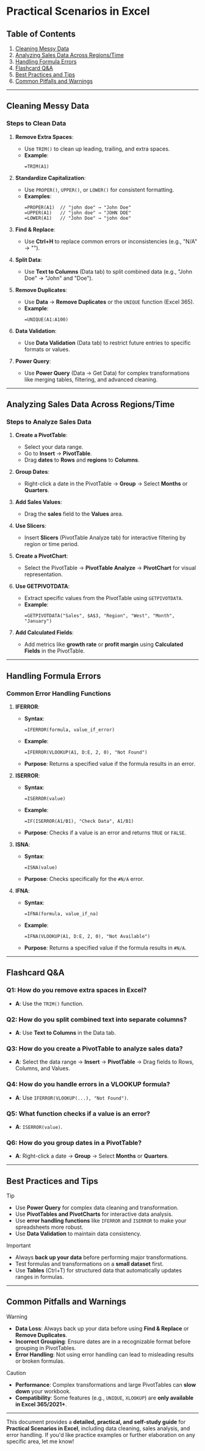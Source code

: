 # Practical Scenarios in Excel

## Table of Contents
1. [Cleaning Messy Data](#cleaning-messy-data)
2. [Analyzing Sales Data Across Regions/Time](#analyzing-sales-data-across-regions-time)
3. [Handling Formula Errors](#handling-formula-errors)
4. [Flashcard Q&A](#flashcard-qa)
5. [Best Practices and Tips](#best-practices-and-tips)
6. [Common Pitfalls and Warnings](#common-pitfalls-and-warnings)

---

## Cleaning Messy Data

### Steps to Clean Data
1. **Remove Extra Spaces**:
   - Use `TRIM()` to clean up leading, trailing, and extra spaces.
   - **Example**:
     ```excel
     =TRIM(A1)
     ```

2. **Standardize Capitalization**:
   - Use `PROPER()`, `UPPER()`, or `LOWER()` for consistent formatting.
   - **Examples**:
     ```excel
     =PROPER(A1)  // "john doe" → "John Doe"
     =UPPER(A1)   // "john doe" → "JOHN DOE"
     =LOWER(A1)   // "John Doe" → "john doe"
     ```

3. **Find & Replace**:
   - Use **Ctrl+H** to replace common errors or inconsistencies (e.g., "N/A" → "").

4. **Split Data**:
   - Use **Text to Columns** (Data tab) to split combined data (e.g., "John Doe" → "John" and "Doe").

5. **Remove Duplicates**:
   - Use **Data** → **Remove Duplicates** or the `UNIQUE` function (Excel 365).
   - **Example**:
     ```excel
     =UNIQUE(A1:A100)
     ```

6. **Data Validation**:
   - Use **Data Validation** (Data tab) to restrict future entries to specific formats or values.

7. **Power Query**:
   - Use **Power Query** (Data → Get Data) for complex transformations like merging tables, filtering, and advanced cleaning.

---

## Analyzing Sales Data Across Regions/Time

### Steps to Analyze Sales Data
1. **Create a PivotTable**:
   - Select your data range.
   - Go to **Insert** → **PivotTable**.
   - Drag **dates** to **Rows** and **regions** to **Columns**.

2. **Group Dates**:
   - Right-click a date in the PivotTable → **Group** → Select **Months** or **Quarters**.

3. **Add Sales Values**:
   - Drag the **sales** field to the **Values** area.

4. **Use Slicers**:
   - Insert **Slicers** (PivotTable Analyze tab) for interactive filtering by region or time period.

5. **Create a PivotChart**:
   - Select the PivotTable → **PivotTable Analyze** → **PivotChart** for visual representation.

6. **Use GETPIVOTDATA**:
   - Extract specific values from the PivotTable using `GETPIVOTDATA`.
   - **Example**:
     ```excel
     =GETPIVOTDATA("Sales", $A$3, "Region", "West", "Month", "January")
     ```

7. **Add Calculated Fields**:
   - Add metrics like **growth rate** or **profit margin** using **Calculated Fields** in the PivotTable.

---

## Handling Formula Errors

### Common Error Handling Functions
1. **IFERROR**:
   - **Syntax**:
     ```excel
     =IFERROR(formula, value_if_error)
     ```
   - **Example**:
     ```excel
     =IFERROR(VLOOKUP(A1, D:E, 2, 0), "Not Found")
     ```
   - **Purpose**: Returns a specified value if the formula results in an error.

2. **ISERROR**:
   - **Syntax**:
     ```excel
     =ISERROR(value)
     ```
   - **Example**:
     ```excel
     =IF(ISERROR(A1/B1), "Check Data", A1/B1)
     ```
   - **Purpose**: Checks if a value is an error and returns `TRUE` or `FALSE`.

3. **ISNA**:
   - **Syntax**:
     ```excel
     =ISNA(value)
     ```
   - **Purpose**: Checks specifically for the `#N/A` error.

4. **IFNA**:
   - **Syntax**:
     ```excel
     =IFNA(formula, value_if_na)
     ```
   - **Example**:
     ```excel
     =IFNA(VLOOKUP(A1, D:E, 2, 0), "Not Available")
     ```
   - **Purpose**: Returns a specified value if the formula results in `#N/A`.

---

## Flashcard Q&A

### Q1: How do you remove extra spaces in Excel?
- **A**: Use the `TRIM()` function.

### Q2: How do you split combined text into separate columns?
- **A**: Use **Text to Columns** in the Data tab.

### Q3: How do you create a PivotTable to analyze sales data?
- **A**: Select the data range → **Insert** → **PivotTable** → Drag fields to Rows, Columns, and Values.

### Q4: How do you handle errors in a VLOOKUP formula?
- **A**: Use `IFERROR(VLOOKUP(...), "Not Found")`.

### Q5: What function checks if a value is an error?
- **A**: `ISERROR(value)`.

### Q6: How do you group dates in a PivotTable?
- **A**: Right-click a date → **Group** → Select **Months** or **Quarters**.

---

## Best Practices and Tips

> [!TIP]
> - Use **Power Query** for complex data cleaning and transformation.
> - Use **PivotTables and PivotCharts** for interactive data analysis.
> - Use **error handling functions** like `IFERROR` and `ISERROR` to make your spreadsheets more robust.
> - Use **Data Validation** to maintain data consistency.

> [!IMPORTANT]
> - Always **back up your data** before performing major transformations.
> - Test formulas and transformations on a **small dataset** first.
> - Use **Tables** (Ctrl+T) for structured data that automatically updates ranges in formulas.

---

## Common Pitfalls and Warnings

> [!WARNING]
> - **Data Loss**: Always back up your data before using **Find & Replace** or **Remove Duplicates**.
> - **Incorrect Grouping**: Ensure dates are in a recognizable format before grouping in PivotTables.
> - **Error Handling**: Not using error handling can lead to misleading results or broken formulas.

> [!CAUTION]
> - **Performance**: Complex transformations and large PivotTables can **slow down** your workbook.
> - **Compatibility**: Some features (e.g., `UNIQUE`, `XLOOKUP`) are **only available in Excel 365/2021+**.

---

This document provides a **detailed, practical, and self-study guide** for **Practical Scenarios in Excel**, including data cleaning, sales analysis, and error handling. If you'd like practice examples or further elaboration on any specific area, let me know!
